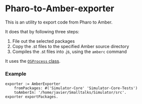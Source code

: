 # Pharo-to-Amber-exporter

This is an utility to export code from Pharo to Amber.

It does that by following three steps:

1. File out the selected packages
2. Copy the .st files to the specified Amber source directory
3. Compiles the .st files into .js, using the `amberc` command

It uses the [`OSProcess` class](http://pharo.gemtalksystems.com/book/PharoTools/OSProcess/).

### Example
```
exporter := AmberExporter
	fromPackages: #('Simulator-Core' 'Simulator-Core-Tests')
	toAmberIn: '/home/javier/Smalltalks/Simulator/src'.
exporter exportPackages.
```
